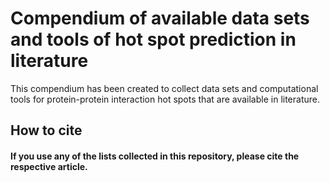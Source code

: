# Compendium of available data sets and tools of hot spot prediction in literature

This compendium has been created to collect data sets and computational tools for protein-protein interaction hot spots that are available in literature.

## How to cite
#### If you use any of the lists collected in this repository, please cite the respective article.
